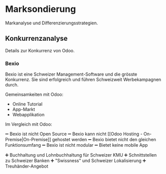 # Marksondierung

Markanalyse und Differenzierungsstrategien.

## Konkurrenzanalyse

Details zur Konkurrenz von Odoo.

### Bexio

Bexio ist eine Schweizer Management-Software und die grösste Konkurrenz. Sie sind erfolgreich und führen Schweizweit Werbekampagnen durch.

Gemeinsamkeiten mit Odoo:

* Online Tutorial
* App-Markt
* Webapplikation

Im Vergleich mit Odoo:

➖ Bexio ist nicht Open Source
➖ Bexio kann nicht [[Odoo Hosting - On-Premise|On-Premise]] gehostet werden
➖ Bexio bietet nicht den gleichen Funktionsumfang
➖ Bexio ist nicht modular
➖ Bietet keine mobile App

➕ Buchhaltung und Lohnbuchhaltung für Schweizer KMU
➕ Schnittstellen zu Schweizer Banken
➕ "Swissness" und Schweizer Lokalisierung
➕ Treuhänder-Angebot